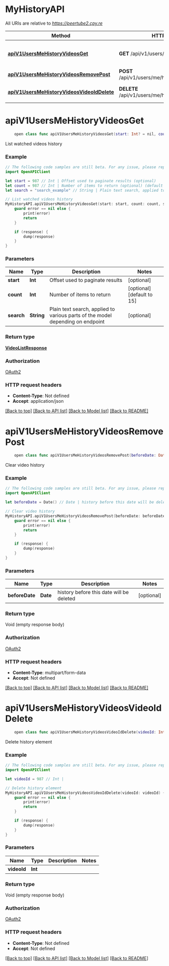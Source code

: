 # MyHistoryAPI

All URIs are relative to *https://peertube2.cpy.re*

Method | HTTP request | Description
------------- | ------------- | -------------
[**apiV1UsersMeHistoryVideosGet**](MyHistoryAPI.md#apiv1usersmehistoryvideosget) | **GET** /api/v1/users/me/history/videos | List watched videos history
[**apiV1UsersMeHistoryVideosRemovePost**](MyHistoryAPI.md#apiv1usersmehistoryvideosremovepost) | **POST** /api/v1/users/me/history/videos/remove | Clear video history
[**apiV1UsersMeHistoryVideosVideoIdDelete**](MyHistoryAPI.md#apiv1usersmehistoryvideosvideoiddelete) | **DELETE** /api/v1/users/me/history/videos/{videoId} | Delete history element


# **apiV1UsersMeHistoryVideosGet**
```swift
    open class func apiV1UsersMeHistoryVideosGet(start: Int? = nil, count: Int? = nil, search: String? = nil, completion: @escaping (_ data: VideoListResponse?, _ error: Error?) -> Void)
```

List watched videos history

### Example
```swift
// The following code samples are still beta. For any issue, please report via http://github.com/OpenAPITools/openapi-generator/issues/new
import OpenAPIClient

let start = 987 // Int | Offset used to paginate results (optional)
let count = 987 // Int | Number of items to return (optional) (default to 15)
let search = "search_example" // String | Plain text search, applied to various parts of the model depending on endpoint (optional)

// List watched videos history
MyHistoryAPI.apiV1UsersMeHistoryVideosGet(start: start, count: count, search: search) { (response, error) in
    guard error == nil else {
        print(error)
        return
    }

    if (response) {
        dump(response)
    }
}
```

### Parameters

Name | Type | Description  | Notes
------------- | ------------- | ------------- | -------------
 **start** | **Int** | Offset used to paginate results | [optional] 
 **count** | **Int** | Number of items to return | [optional] [default to 15]
 **search** | **String** | Plain text search, applied to various parts of the model depending on endpoint | [optional] 

### Return type

[**VideoListResponse**](VideoListResponse.md)

### Authorization

[OAuth2](../README.md#OAuth2)

### HTTP request headers

 - **Content-Type**: Not defined
 - **Accept**: application/json

[[Back to top]](#) [[Back to API list]](../README.md#documentation-for-api-endpoints) [[Back to Model list]](../README.md#documentation-for-models) [[Back to README]](../README.md)

# **apiV1UsersMeHistoryVideosRemovePost**
```swift
    open class func apiV1UsersMeHistoryVideosRemovePost(beforeDate: Date? = nil, completion: @escaping (_ data: Void?, _ error: Error?) -> Void)
```

Clear video history

### Example
```swift
// The following code samples are still beta. For any issue, please report via http://github.com/OpenAPITools/openapi-generator/issues/new
import OpenAPIClient

let beforeDate = Date() // Date | history before this date will be deleted (optional)

// Clear video history
MyHistoryAPI.apiV1UsersMeHistoryVideosRemovePost(beforeDate: beforeDate) { (response, error) in
    guard error == nil else {
        print(error)
        return
    }

    if (response) {
        dump(response)
    }
}
```

### Parameters

Name | Type | Description  | Notes
------------- | ------------- | ------------- | -------------
 **beforeDate** | **Date** | history before this date will be deleted | [optional] 

### Return type

Void (empty response body)

### Authorization

[OAuth2](../README.md#OAuth2)

### HTTP request headers

 - **Content-Type**: multipart/form-data
 - **Accept**: Not defined

[[Back to top]](#) [[Back to API list]](../README.md#documentation-for-api-endpoints) [[Back to Model list]](../README.md#documentation-for-models) [[Back to README]](../README.md)

# **apiV1UsersMeHistoryVideosVideoIdDelete**
```swift
    open class func apiV1UsersMeHistoryVideosVideoIdDelete(videoId: Int, completion: @escaping (_ data: Void?, _ error: Error?) -> Void)
```

Delete history element

### Example
```swift
// The following code samples are still beta. For any issue, please report via http://github.com/OpenAPITools/openapi-generator/issues/new
import OpenAPIClient

let videoId = 987 // Int | 

// Delete history element
MyHistoryAPI.apiV1UsersMeHistoryVideosVideoIdDelete(videoId: videoId) { (response, error) in
    guard error == nil else {
        print(error)
        return
    }

    if (response) {
        dump(response)
    }
}
```

### Parameters

Name | Type | Description  | Notes
------------- | ------------- | ------------- | -------------
 **videoId** | **Int** |  | 

### Return type

Void (empty response body)

### Authorization

[OAuth2](../README.md#OAuth2)

### HTTP request headers

 - **Content-Type**: Not defined
 - **Accept**: Not defined

[[Back to top]](#) [[Back to API list]](../README.md#documentation-for-api-endpoints) [[Back to Model list]](../README.md#documentation-for-models) [[Back to README]](../README.md)


